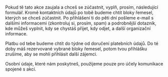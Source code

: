 Pokud tě tato akce zaujala a chceš se zúčastnit, vyplň, prosím, následující formulář. Kromě kontaktních údajů
po tobě budeme chtít bloky řemesel, kterých se chceš zúčastnit. Po přihlášení ti do pěti dní pošleme e-mail
s dalšími informacemi (zkontroluj si, prosím, spam) a podrobnější dotazník, kde můžeš vyplnit,
kdy se chystáš přijet, kdy odjet, a další organizační informace.

Platbu od tebe budeme chtít do týdne od doručení platebních údajů. Do té doby máš rezervované vybrané bloky řemesel,
potom tvou přihlášku zrušíme, aby se mohli přihlásit další zájemci.

Osobní údaje, které nám poskytneš, použijeme pouze pro účely komunikace spojené s akcí.
